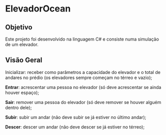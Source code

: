 # ElevadorOcean
## Objetivo <br>
Este projeto foi desenvolvido na linguagem C# e consiste numa simulação de um elevador.

## Visão Geral
Inicializar: receber como parâmetros a capacidade do elevador e o total de andares no prédio (os elevadores sempre começam no térreo e vazio);

**Entrar**: acrescentar uma pessoa no elevador (só deve acrescentar se ainda houver espaço);

**Sair**: remover uma pessoa do elevador (só deve remover se houver alguém dentro dele);

**Subir**: subir um andar (não deve subir se já estiver no último andar);

**Descer**: descer um andar (não deve descer se já estiver no térreo);

